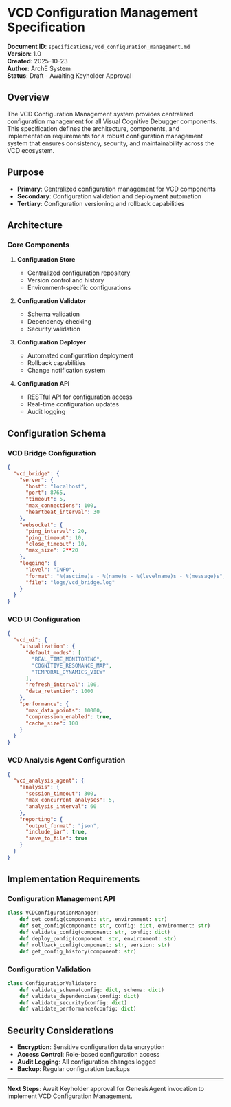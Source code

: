 # VCD Configuration Management Specification

**Document ID**: `specifications/vcd_configuration_management.md`  
**Version**: 1.0  
**Created**: 2025-10-23  
**Author**: ArchE System  
**Status**: Draft - Awaiting Keyholder Approval  

## Overview

The VCD Configuration Management system provides centralized configuration management for all Visual Cognitive Debugger components. This specification defines the architecture, components, and implementation requirements for a robust configuration management system that ensures consistency, security, and maintainability across the VCD ecosystem.

## Purpose

- **Primary**: Centralized configuration management for VCD components
- **Secondary**: Configuration validation and deployment automation
- **Tertiary**: Configuration versioning and rollback capabilities

## Architecture

### Core Components

1. **Configuration Store**
   - Centralized configuration repository
   - Version control and history
   - Environment-specific configurations

2. **Configuration Validator**
   - Schema validation
   - Dependency checking
   - Security validation

3. **Configuration Deployer**
   - Automated configuration deployment
   - Rollback capabilities
   - Change notification system

4. **Configuration API**
   - RESTful API for configuration access
   - Real-time configuration updates
   - Audit logging

## Configuration Schema

### VCD Bridge Configuration
```json
{
  "vcd_bridge": {
    "server": {
      "host": "localhost",
      "port": 8765,
      "timeout": 5,
      "max_connections": 100,
      "heartbeat_interval": 30
    },
    "websocket": {
      "ping_interval": 20,
      "ping_timeout": 10,
      "close_timeout": 10,
      "max_size": 2**20
    },
    "logging": {
      "level": "INFO",
      "format": "%(asctime)s - %(name)s - %(levelname)s - %(message)s",
      "file": "logs/vcd_bridge.log"
    }
  }
}
```

### VCD UI Configuration
```json
{
  "vcd_ui": {
    "visualization": {
      "default_modes": [
        "REAL_TIME_MONITORING",
        "COGNITIVE_RESONANCE_MAP",
        "TEMPORAL_DYNAMICS_VIEW"
      ],
      "refresh_interval": 100,
      "data_retention": 1000
    },
    "performance": {
      "max_data_points": 10000,
      "compression_enabled": true,
      "cache_size": 100
    }
  }
}
```

### VCD Analysis Agent Configuration
```json
{
  "vcd_analysis_agent": {
    "analysis": {
      "session_timeout": 300,
      "max_concurrent_analyses": 5,
      "analysis_interval": 60
    },
    "reporting": {
      "output_format": "json",
      "include_iar": true,
      "save_to_file": true
    }
  }
}
```

## Implementation Requirements

### Configuration Management API
```python
class VCDConfigurationManager:
    def get_config(component: str, environment: str)
    def set_config(component: str, config: dict, environment: str)
    def validate_config(component: str, config: dict)
    def deploy_config(component: str, environment: str)
    def rollback_config(component: str, version: str)
    def get_config_history(component: str)
```

### Configuration Validation
```python
class ConfigurationValidator:
    def validate_schema(config: dict, schema: dict)
    def validate_dependencies(config: dict)
    def validate_security(config: dict)
    def validate_performance(config: dict)
```

## Security Considerations

- **Encryption**: Sensitive configuration data encryption
- **Access Control**: Role-based configuration access
- **Audit Logging**: All configuration changes logged
- **Backup**: Regular configuration backups

---

**Next Steps**: Await Keyholder approval for GenesisAgent invocation to implement VCD Configuration Management.







